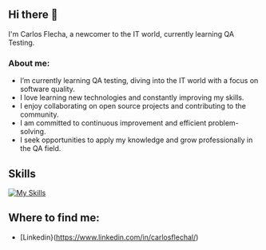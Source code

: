 ## Hi there 👋
I'm Carlos Flecha, a newcomer to the IT world, currently learning QA Testing.

### About me:

-  I’m currently learning QA testing, diving into the IT world with a focus on software quality.
-  I love learning new technologies and constantly improving my skills.
-  I enjoy collaborating on open source projects and contributing to the community.
-  I am committed to continuous improvement and efficient problem-solving.
-  I seek opportunities to apply my knowledge and grow professionally in the QA field.
## Skills
[![My Skills](https://skillicons.dev/icons?i=postman,pycharm,py,windows&perline=3)](https://skillicons.dev)
## Where to find me:
- [Linkedin}(https://www.linkedin.com/in/carlosflechal/)
